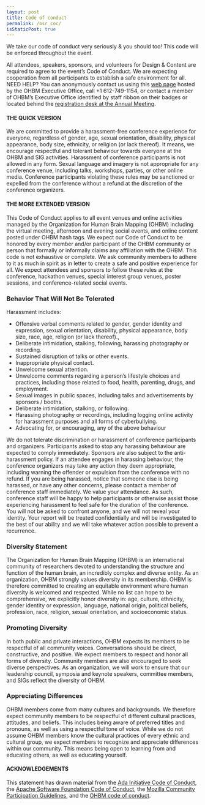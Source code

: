 ```yaml
---
layout: post
title: Code of conduct
permalink: /osr_coc/
isStaticPost: true
---
```



We take our code of conduct very seriously & you should too! This code will be enforced throughout the event.

All attendees, speakers, sponsors, and volunteers for Design & Content are required to agree to the event’s Code of Conduct. We are expecting cooperation from all participants to establish a safe environment for all.
NEED HELP?
You can anonymously contact us using this [web page](https://www.humanbrainmapping.org/i4a/forms/index.cfm?id=129&pageid=3915&showTitle=1&widgetPreview=0&page_version=) hosted by the OHBM Executive Office, call +1 612-749-1154, or contact a member of OHBM’s Executive Office identified by staff ribbon on their badges or located behind the [registration desk at the Annual Meeting](https://ohbm.sparkle.space/in/information).

#### THE QUICK VERSION
We are committed to provide a harassment-free conference experience for everyone, regardless of gender, age, sexual orientation, disability, physical appearance, body size, ethnicity, or religion (or lack thereof). It means, we encourage respectful and tolerant behaviour towards everyone at the OHBM and SIG activities. Harassment of conference participants is not allowed in any form. Sexual language and imagery is not appropriate for any conference venue, including talks, workshops, parties, or other online media. Conference participants violating these rules may be sanctioned or expelled from the conference without a refund at the discretion of the conference organizers.


#### THE MORE EXTENDED VERSION
This Code of Conduct applies to all event venues and online activities managed by the Organization for Human Brain Mapping (OHBM) including the virtual meeting, afternoon and evening social events, and online content posted under OHBM hash tags. We expect our Code of Conduct to be honored by every member and/or participant of the OHBM community or person that formally or informally claims any affiliation with the OHBM. 
This code is not exhaustive or complete. We ask community members to adhere to it as much in spirit as in letter to create a safe and positive experience for all. We expect attendees and sponsors to follow these rules at the conference, hackathon venues, special interest group venues, poster sessions, and conference-related social events.

### Behavior That Will Not Be Tolerated

Harassment includes: 
-   Offensive verbal comments related to gender, gender identity and expression, sexual orientation, disability, physical appearance, body size, race, age, religion (or lack thereof)., 
-   Deliberate intimidation, stalking, following, harassing photography or recording.
-   Sustained disruption of talks or other events.
-   Inappropriate physical contact. 
-   Unwelcome sexual attention.
-   Unwelcome comments regarding a person’s lifestyle choices and practices, including those related to food, health, parenting, drugs, and employment.
-   Sexual images in public spaces, including talks and advertisements by sponsors / booths.
-   Deliberate intimidation, stalking, or following.
-   Harassing photography or recordings, including logging online activity for harassment purposes and all forms of cyberbullying.
-   Advocating for, or encouraging, any of the above behaviour

We do not tolerate discrimination or harassment of conference participants and organizers. Participants asked to stop any harassing behaviour are expected to comply immediately.
Sponsors are also subject to the anti-harassment policy. 
If an attendee engages in harassing behaviour, the conference organizers may take any action they deem appropriate, including warning the offender or expulsion from the conference with no refund.
If you are being harassed, notice that someone else is being harassed, or have any other concerns, please contact a member of conference staff immediately.
We value your attendance. As such, conference staff will be happy to help participants or otherwise assist those experiencing harassment to feel safe for the duration of the conference. 
You will not be asked to confront anyone, and we will not reveal your identity. Your report will be treated confidentially and will be investigated to the best of our ability and we will take whatever action possible to prevent a recurrence.

### Diversity Statement
The Organization for Human Brain Mapping (OHBM) is an international community of researchers devoted to understanding the structure and function of the human brain, an incredibly complex and diverse entity. As an organization, OHBM strongly values diversity in its membership. OHBM is therefore committed to creating an equitable environment where human diversity is welcomed and respected. While no list can hope to be comprehensive, we explicitly honor diversity in: age, culture, ethnicity, gender identity or expression, language, national origin, political beliefs, profession, race, religion, sexual orientation, and socioeconomic status.

### Promoting Diversity
In both public and private interactions, OHBM expects its members to be respectful of all community voices. Conversations should be direct, constructive, and positive. We expect members to respect and honor all forms of diversity. Community members are also encouraged to seek diverse perspectives. As an organization, we will work to ensure that our leadership council, symposia and keynote speakers, committee members, and SIGs reflect the diversity of OHBM.

### Appreciating Differences
OHBM members come from many cultures and backgrounds. We therefore expect community members to be respectful of different cultural practices, attitudes, and beliefs. This includes being aware of preferred titles and pronouns, as well as using a respectful tone of voice.
While we do not assume OHBM members know the cultural practices of every ethnic and cultural group, we expect members to recognize and appreciate differences within our community. This means being open to learning from and educating others, as well as educating yourself.

#### ACKNOWLEDGEMENTS
This statement has drawn material from the [Ada Initiative Code of Conduct](https://geekfeminism.wikia.org/wiki/Conference_anti-harassment/Policy), the [Apache Software Foundation Code of Conduct](https://www.apache.org/foundation/policies/conduct.html), the [Mozilla Community Participation Guidelines](https://www.mozilla.org/en-US/about/governance/policies/participation/), and the [OHBM code of conduct](https://www.humanbrainmapping.org/i4a/pages/index.cfm?pageid=3912).
